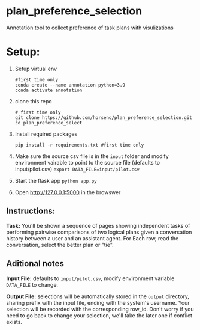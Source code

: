 # plan_preference_selection
Annotation tool to collect preference of task plans with visulizations

# Setup:

1. Setup virtual env 
    ```
    #first time only
    conda create --name annotation python=3.9
    conda activate annotation
    ```
2. clone this repo
    ```
    # first time only
    git clone https://github.com/horseno/plan_preference_selection.git 
    cd plan_preference_select
    ```
    
3. Install required packages
    ```
    pip install -r requirements.txt #first time only 
    ```



4. Make sure the source csv file is in the `input` folder and modify environment vairable to point to the source file (defaults to input/pilot.csv)
```export DATA_FILE=input/pilot.csv```

5. Start the flask app
```python app.py```

6. Open http://127.0.0.1:5000 in the browswer

## Instructions:
**Task:** You'll be shown a sequence of pages showing independent tasks of performing pairwise comparisons of two logical plans given a conversation history between a user and an assistant agent. For Each row, read the conversation, select the better plan or "tie". 

## Aditional notes

**Input File:** defaults to `input/pilot.csv`, modify environment variable `DATA_FILE` to change.

**Output File:** selections will be automatically stored in the `output` directory, sharing prefix with the input file, ending with the system's username.  Your selection will be recorded with the corresponding row_id. Don't worry if you need to go back to change your selection, we'll take the later one if conflict exists.



